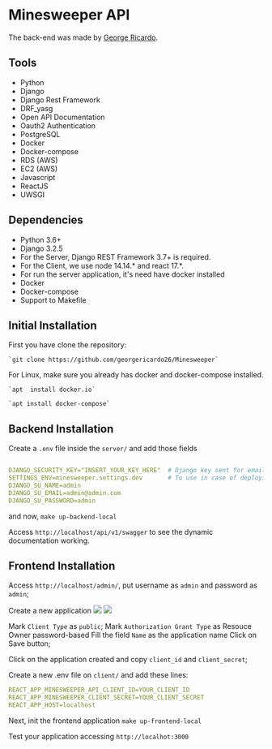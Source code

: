 # Minesweeper API

The back-end was made by [George Ricardo](https://github.com/georgericardo26).

Tools
------------
- Python
- Django
- Django Rest Framework
- DRF_yasg
- Open API Documentation
- Oauth2 Authentication
- PostgreSQL
- Docker
- Docker-compose
- RDS (AWS)
- EC2 (AWS)
- Javascript
- ReactJS
- UWSGI

Dependencies
------------
- Python 3.6+
- Django 3.2.5
- For the Server, Django REST Framework 3.7+ is required.
- For the Client, we use node 14.14.* and react 17.*.
- For run the server application, it's need have docker installed
- Docker
- Docker-compose
- Support to Makefile


Initial Installation
------------
First you have clone the repository:

    `git clone https://github.com/georgericardo26/Minesweeper`


For Linux, make sure you already has docker and docker-compose installed.

    `apt  install docker.io`

    `apt install docker-compose`


Backend Installation
------------
Create a `.env` file inside the `server/` and add those fields
```yaml

DJANGO_SECURITY_KEY="INSERT_YOUR_KEY_HERE"  # Django key sent for email
SETTINGS_ENV=minesweeper.settings.dev       # To use in case of deploying in stage env
DJANGO_SU_NAME=admin
DJANGO_SU_EMAIL=admin@admin.com
DJANGO_SU_PASSWORD=admin
```
and now,
`make up-backend-local`

Access `http://localhost/api/v1/swagger` to see the dynamic documentation working.


Frontend Installation
------------
Access `http://localhost/admin/`, put username as `admin` and password as `admin`;

Create a new application 
![](https://minesweeper1.s3.us-east-2.amazonaws.com/screenshot1.jpg)
![](https://minesweeper1.s3.us-east-2.amazonaws.com/screenshot2.jpg)


Mark `Client Type` as `public`;
Mark `Authorization Grant Type` as Resouce Owner password-based
Fill the field `Name` as the application name
Click on Save button;

Click on the application created and copy `client_id` and `client_secret`;

Create a new .env file on `client/` and add these lines:
```yaml
REACT_APP_MINESWEEPER_API_CLIENT_ID=YOUR_CLIENT_ID
REACT_APP_MINESWEEPER_CLIENT_SECRET=YOUR_CLIENT_SECRET
REACT_APP_HOST=localhost
```
Next, init the frontend application
`make up-frontend-local`

Test your application accessing `http://localhot:3000`

